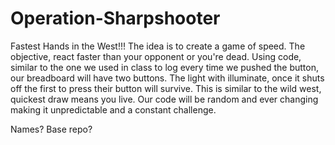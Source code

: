 # Operation-Sharpshooter
Fastest Hands in the West!!!
The idea is to create a game of speed. The objective, react faster than your opponent or you're dead. Using code, similar to the one we used in class to log every time we pushed the button, our breadboard will have two buttons. The light with illuminate, once it shuts off the first to press their button will survive. This is similar to the wild west, quickest draw means you live. Our code will be random and ever changing making it unpredictable and a constant challenge.

Names? Base repo?
